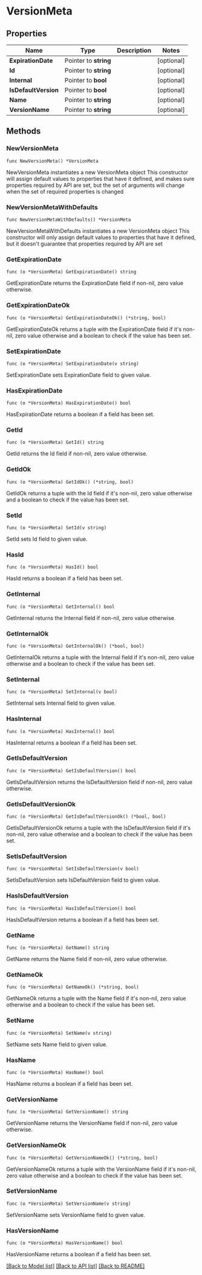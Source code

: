 # VersionMeta

## Properties

Name | Type | Description | Notes
------------ | ------------- | ------------- | -------------
**ExpirationDate** | Pointer to **string** |  | [optional] 
**Id** | Pointer to **string** |  | [optional] 
**Internal** | Pointer to **bool** |  | [optional] 
**IsDefaultVersion** | Pointer to **bool** |  | [optional] 
**Name** | Pointer to **string** |  | [optional] 
**VersionName** | Pointer to **string** |  | [optional] 

## Methods

### NewVersionMeta

`func NewVersionMeta() *VersionMeta`

NewVersionMeta instantiates a new VersionMeta object
This constructor will assign default values to properties that have it defined,
and makes sure properties required by API are set, but the set of arguments
will change when the set of required properties is changed

### NewVersionMetaWithDefaults

`func NewVersionMetaWithDefaults() *VersionMeta`

NewVersionMetaWithDefaults instantiates a new VersionMeta object
This constructor will only assign default values to properties that have it defined,
but it doesn't guarantee that properties required by API are set

### GetExpirationDate

`func (o *VersionMeta) GetExpirationDate() string`

GetExpirationDate returns the ExpirationDate field if non-nil, zero value otherwise.

### GetExpirationDateOk

`func (o *VersionMeta) GetExpirationDateOk() (*string, bool)`

GetExpirationDateOk returns a tuple with the ExpirationDate field if it's non-nil, zero value otherwise
and a boolean to check if the value has been set.

### SetExpirationDate

`func (o *VersionMeta) SetExpirationDate(v string)`

SetExpirationDate sets ExpirationDate field to given value.

### HasExpirationDate

`func (o *VersionMeta) HasExpirationDate() bool`

HasExpirationDate returns a boolean if a field has been set.

### GetId

`func (o *VersionMeta) GetId() string`

GetId returns the Id field if non-nil, zero value otherwise.

### GetIdOk

`func (o *VersionMeta) GetIdOk() (*string, bool)`

GetIdOk returns a tuple with the Id field if it's non-nil, zero value otherwise
and a boolean to check if the value has been set.

### SetId

`func (o *VersionMeta) SetId(v string)`

SetId sets Id field to given value.

### HasId

`func (o *VersionMeta) HasId() bool`

HasId returns a boolean if a field has been set.

### GetInternal

`func (o *VersionMeta) GetInternal() bool`

GetInternal returns the Internal field if non-nil, zero value otherwise.

### GetInternalOk

`func (o *VersionMeta) GetInternalOk() (*bool, bool)`

GetInternalOk returns a tuple with the Internal field if it's non-nil, zero value otherwise
and a boolean to check if the value has been set.

### SetInternal

`func (o *VersionMeta) SetInternal(v bool)`

SetInternal sets Internal field to given value.

### HasInternal

`func (o *VersionMeta) HasInternal() bool`

HasInternal returns a boolean if a field has been set.

### GetIsDefaultVersion

`func (o *VersionMeta) GetIsDefaultVersion() bool`

GetIsDefaultVersion returns the IsDefaultVersion field if non-nil, zero value otherwise.

### GetIsDefaultVersionOk

`func (o *VersionMeta) GetIsDefaultVersionOk() (*bool, bool)`

GetIsDefaultVersionOk returns a tuple with the IsDefaultVersion field if it's non-nil, zero value otherwise
and a boolean to check if the value has been set.

### SetIsDefaultVersion

`func (o *VersionMeta) SetIsDefaultVersion(v bool)`

SetIsDefaultVersion sets IsDefaultVersion field to given value.

### HasIsDefaultVersion

`func (o *VersionMeta) HasIsDefaultVersion() bool`

HasIsDefaultVersion returns a boolean if a field has been set.

### GetName

`func (o *VersionMeta) GetName() string`

GetName returns the Name field if non-nil, zero value otherwise.

### GetNameOk

`func (o *VersionMeta) GetNameOk() (*string, bool)`

GetNameOk returns a tuple with the Name field if it's non-nil, zero value otherwise
and a boolean to check if the value has been set.

### SetName

`func (o *VersionMeta) SetName(v string)`

SetName sets Name field to given value.

### HasName

`func (o *VersionMeta) HasName() bool`

HasName returns a boolean if a field has been set.

### GetVersionName

`func (o *VersionMeta) GetVersionName() string`

GetVersionName returns the VersionName field if non-nil, zero value otherwise.

### GetVersionNameOk

`func (o *VersionMeta) GetVersionNameOk() (*string, bool)`

GetVersionNameOk returns a tuple with the VersionName field if it's non-nil, zero value otherwise
and a boolean to check if the value has been set.

### SetVersionName

`func (o *VersionMeta) SetVersionName(v string)`

SetVersionName sets VersionName field to given value.

### HasVersionName

`func (o *VersionMeta) HasVersionName() bool`

HasVersionName returns a boolean if a field has been set.


[[Back to Model list]](../README.md#documentation-for-models) [[Back to API list]](../README.md#documentation-for-api-endpoints) [[Back to README]](../README.md)


